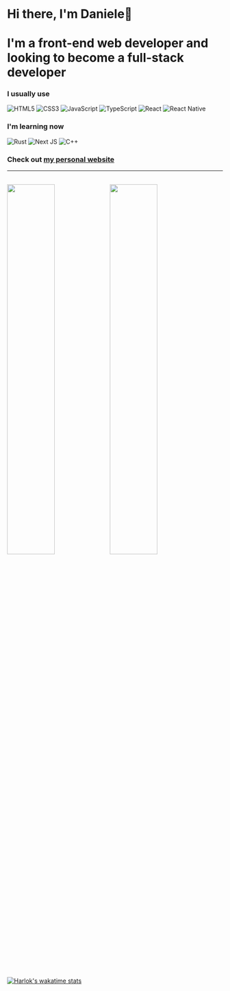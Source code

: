 <h1>Hi there, I'm Daniele👋 <br><br>
  I'm a front-end web developer and looking to become a full-stack developer</h1>

### I usually use

![HTML5](https://img.shields.io/badge/html5-%23E34F26.svg?style=for-the-badge&logo=html5&logoColor=white)
![CSS3](https://img.shields.io/badge/css3-%231572B6.svg?style=for-the-badge&logo=css3&logoColor=white)
![JavaScript](https://img.shields.io/badge/javascript-%23323330.svg?style=for-the-badge&logo=javascript&logoColor=%23F7DF1E)
![TypeScript](https://img.shields.io/badge/typescript-%23007ACC.svg?style=for-the-badge&logo=typescript&logoColor=white)
![React](https://img.shields.io/badge/react-%2320232a.svg?style=for-the-badge&logo=react&logoColor=%2361DAFB)
![React Native](https://img.shields.io/badge/react_native-%2320232a.svg?style=for-the-badge&logo=react&logoColor=%2361DAFB)
### I'm learning now  

![Rust](https://img.shields.io/badge/rust-%23000000.svg?style=for-the-badge&logo=rust&logoColor=white)
![Next JS](https://img.shields.io/badge/Next-black?style=for-the-badge&logo=next.js&logoColor=white)
![C++](https://img.shields.io/badge/c++-%2300599C.svg?style=for-the-badge&logo=c%2B%2B&logoColor=white)
<br>
### Check out <a href="danielefelicetta.it">my personal website</a>
<hr>
<br>

<img align="left" width="47%" src="https://github-readme-stats.vercel.app/api/top-langs/?username=daniele-felicetta&layout=donut" />
<img width="47%" src="https://github-readme-stats.vercel.app/api?username=daniele-felicetta&show_icons=true&theme=radical" />

[![Harlok's wakatime stats](https://github-readme-stats.vercel.app/api/wakatime?username=daniele_felicetta)](https://github.com/daniele-felicetta/github-readme-stats)


